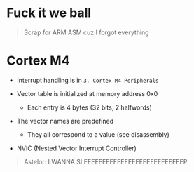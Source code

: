 # Fuck it we ball

> Scrap for ARM ASM cuz I forgot everything


# Cortex M4

- Interrupt handling is in `3. Cortex-M4 Peripherals`
- Vector table is initialized at memory address 0x0
  - Each entry is 4 bytes (32 bits, 2 halfwords)

- The vector names are predefined
  - They all correspond to a value (see disassembly)

- NVIC (Nested Vector Interrupt Controller)

> Astelor: I WANNA SLEEEEEEEEEEEEEEEEEEEEEEEEEEEP